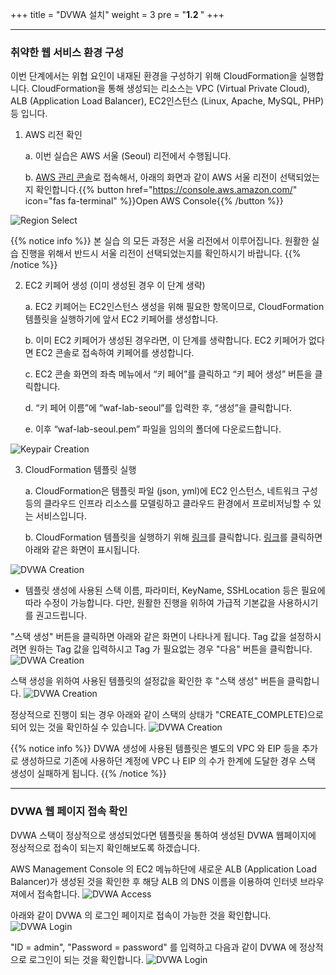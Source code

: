 +++
title = "DVWA 설치"
weight = 3
pre = "<b>1.2 </b>"
+++

* * *
### 취약한 웹 서비스 환경 구성

이번 단계에서는 위협 요인이 내재된 환경을 구성하기 위해 CloudFormation을 실행합니다. CloudFormation을 통해 생성되는 리소스는 VPC (Virtual Private Cloud), ALB (Application Load Balancer), EC2인스턴스 (Linux, Apache, MySQL, PHP) 등 입니다.

1. AWS 리전 확인

	a.	이번 실습은 AWS 서울 (Seoul) 리전에서 수행됩니다.
	
	b.	[AWS 관리 콘솔](https://console.aws.amazon.com/)로 접속해서, 아래의 화면과 같이 AWS 서울 리전이 선택되었는지 확인합니다.{{% button href="https://console.aws.amazon.com/" icon="fas fa-terminal" %}}Open AWS Console{{% /button %}}
	

![Region Select](/images/region_select.png)

{{% notice info %}}
본 실습 의 모든 과정은 서울 리전에서 이루어집니다. 원활한 실습 진행을 위해서 반드시 서울 리전이 선택되었는지를 확인하시기 바랍니다.
{{% /notice %}}

2. EC2 키페어 생성 (이미 생성된 경우 이 단계 생략)

	a.	EC2 키페어는 EC2인스턴스 생성을 위해 필요한 항목이므로, CloudFormation 템플릿을 실행하기에 앞서 EC2 키페어를 생성합니다. 
	
	b.	이미 EC2 키페어가 생성된 경우라면, 이 단계를 생략합니다. EC2 키페어가 없다면 EC2 콘솔로 접속하여 키페어를 생성합니다.
	
	c.	EC2 콘솔 화면의 좌측 메뉴에서 “키 페어”를 클릭하고 “키 페어 생성” 버튼을 클릭합니다.
	
	d.	“키 페어 이름”에 “waf-lab-seoul”를 입력한 후, “생성”을 클릭합니다.
	
	e.	이후 “waf-lab-seoul.pem” 파일을 임의의 폴더에 다운로드합니다.
	
![Keypair Creation](/images/keypair.png)


3. CloudFormation 템플릿 실행

	a.	CloudFormation은 템플릿 파일 (json, yml)에 EC2 인스턴스, 네트워크 구성 등의 클라우드 인프라 리소스를 모델링하고 클라우드 환경에서 프로비저닝할 수 있는 서비스입니다. 
	
	b. CloudFormation 템플릿을 실행하기 위해 [링크](https://eu-central-1.console.aws.amazon.com/cloudformation/home?region=ap-northeast-2#/stacks/create/review?templateURL=https://do-not-delete-eunsshin-workshop.s3.ap-northeast-2.amazonaws.com/waf/CFN-WAF-ICN_-DVWA.template&stackName=MyDVWA&param_InstanceType=t2.micro&param_KeyName=waf-lab-seoul)를 클릭합니다. [링크](https://eu-central-1.console.aws.amazon.com/cloudformation/home?region=ap-northeast-2#/stacks/create/review?templateURL=https://do-not-delete-eunsshin-workshop.s3.ap-northeast-2.amazonaws.com/waf/CFN-WAF-ICN_-DVWA.template&stackName=MyDVWA&param_InstanceType=t2.micro&param_KeyName=waf-lab-seoul)를 클릭하면 아래와 같은 화면이 표시됩니다.
	
![DVWA Creation](/images/1st_stack_creation.png)
* 템플릿 생성에 사용된 스택 이름, 파라미터, KeyName, SSHLocation 등은 필요에 따라 수정이 가능합니다. 다만, 원활한 진행을 위하여 가급적 기본값을 사용하시기를 권고드립니다.

"스택 생성" 버튼을 클릭하면 아래와 같은 화면이 나타나게 됩니다. Tag 값을 설정하시려면 원하는 Tag 값을 입력하시고 Tag 가 필요없는 경우 "다음" 버튼을 클릭합니다.
![DVWA Creation](/images/1st_stack_creation1.png)

스택 생성을 위하여 사용된 템플릿의 설정값을 확인한 후 "스택 생성" 버튼을 클릭합니다.
![DVWA Creation](/images/1st_stack_creation2.png)

정상적으로 진행이 되는 경우 아래와 같이 스택의 상태가 "CREATE_COMPLETE)으로 되어 있는 것을 확인하실 수 있습니다.
![DVWA Creation](/images/1st_stack_creation3.png)

{{% notice info %}}
 DVWA 생성에 사용된 템플릿은 별도의 VPC 와 EIP 등을 추가로 생성하므로  기존에 사용하던 계정에 VPC 나 EIP 의 수가 한계에 도달한 경우 스택 생성이 실패하게 됩니다.
{{% /notice %}}


* * *
### DVWA 웹 페이지 접속 확인
DVWA 스택이 정상적으로 생성되었다면 템플릿을 통하여 생성된 DVWA 웹페이지에 정상적으로 접속이 되는지 확인해보도록 하겠습니다.

AWS Management Console 의 EC2 메뉴하단에 새로운 ALB (Application Load Balancer)가 생성된 것을 확인한 후 해당 ALB 의 DNS 이름을 이용하여 인터넷 브라우져에서 접속합니다.
![DVWA Access](/images/DVWA_Access.png)

아래와 같이 DVWA 의 로그인 페이지로 접속이 가능한 것을 확인합니다.
![DVWA Login](/images/DVWA_login.png)

"ID = admin", "Password = password" 를 입력하고 다음과 같이 DVWA 에 정상적으로 로그인이 되는 것을 확인합니다.
![DVWA Login](/images/DVWA_mainpage.png)